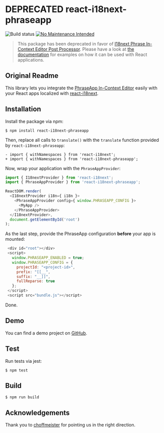 # DEPRECATED react-i18next-phraseapp

![Build status](https://github.com/phrase/react-i18next-phraseapp/workflows/Test/badge.svg)
[![No Maintenance Intended](http://unmaintained.tech/badge.svg)](http://unmaintained.tech/)

> This package has been deprecated in favor of [I18next Phrase In-Context Editor Post Processor](https://www.npmjs.com/package/i18next-phrase-in-context-editor-post-processor). Please have a look at [the documentation](https://phrase.github.io/i18next-phrase-in-context-editor-post-processor/examples/#react-i18next) for examples on how it can be used with React applications.

## Original Readme

This library lets you integrate the [PhraseApp In-Context Editor](https://help.phraseapp.com/translate-website-and-app-content/use-in-context-editor-to-translate/translate-directly-on-your-website) easily with your React apps localized with [react-i18next](https://github.com/i18next/react-i18next).

## Installation

Install the package via npm:

    $ npm install react-i18next-phraseapp

Then, replace all calls to `translate()` with the `translate` function provided by `react-i18next-phraseapp`:

    - import { withNamespaces } from 'react-i18next';
    + import { withNamespaces } from 'react-i18next-phraseapp';

Now, wrap your application with the `PhraseAppProvider`:

```js
import { I18nextProvider } from 'react-i18next';
import { PhraseAppProvider } from 'react-i18next-phraseapp';

ReactDOM.render(
  <I18nextProvider i18n={ i18n }>
    <PhraseAppProvider config={ window.PHRASEAPP_CONFIG }>
      <MyApp />
    </PhraseAppProvider>
  </I18nextProvider>,
  document.getElementById('root')
);
```

As the last step, provide the PhraseApp configuration **before** your app is mounted:

```js
 <div id="root"></div>
 <script>
   window.PHRASEAPP_ENABLED = true;
   window.PHRASEAPP_CONFIG = {
     projectId: "<project-id>",
     prefix: "[[__",
     suffix: "__]]",
     fullReparse: true
   };
 </script>
 <script src="bundle.js"></script>
```

Done.

## Demo

You can find a demo project on [GitHub](https://github.com/phrase/react-i18next-phraseapp-demo).

## Test

Run tests via jest:

    $ npm test

## Build

    $ npm run build

## Acknowledgements

Thank you to [choffmeister](https://github.com/choffmeister) for pointing us in the right direction.
